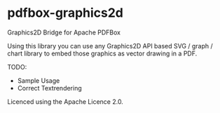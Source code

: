 # pdfbox-graphics2d
Graphics2D Bridge for Apache PDFBox

Using this library you can use any Graphics2D API based SVG / graph / chart library 
to embed those graphics as vector drawing in a PDF.

TODO:
 - Sample Usage
 - Correct Textrendering

Licenced using the Apache Licence 2.0.